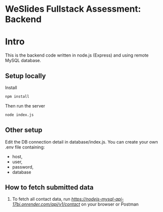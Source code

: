 # WeSlides Fullstack Assessment: Backend
 
# Intro

This is the backend code written in node.js (Express) and using remote MySQL database.

## Setup locally

Install
```bash
npm install
```

Then run the server
```bash
node index.js
```

## Other setup

Edit the DB connection detail in database/index.js. You can create your own .env file containing:
- host, 
- user, 
- password,
- database

## How to fetch submitted data

1. To fetch all contact data, run _https://nodejs-mysql-api-17bi.onrender.com/api/v1/contact_ on your browser or Postman